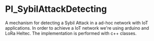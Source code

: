 # PI_SybilAttackDetecting
A mechanism for detecting a Sybil Attack in a ad-hoc network with IoT applications.
In order to achieve a IoT network we're using arduino and LoRa Heltec. The implementation is performed with c++ classes.
